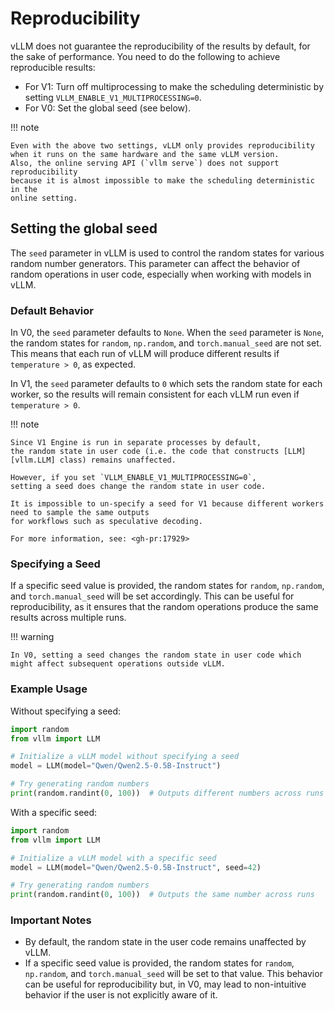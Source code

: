 # Reproducibility

vLLM does not guarantee the reproducibility of the results by default, for the sake of performance. You need to do the following to achieve
reproducible results:

- For V1: Turn off multiprocessing to make the scheduling deterministic by setting `VLLM_ENABLE_V1_MULTIPROCESSING=0`.
- For V0: Set the global seed (see below).

!!! note

    Even with the above two settings, vLLM only provides reproducibility
    when it runs on the same hardware and the same vLLM version.
    Also, the online serving API (`vllm serve`) does not support reproducibility
    because it is almost impossible to make the scheduling deterministic in the
    online setting.

## Setting the global seed

The `seed` parameter in vLLM is used to control the random states for various random number generators. This parameter can affect the behavior of random operations in user code, especially when working with models in vLLM.

### Default Behavior

In V0, the `seed` parameter defaults to `None`. When the `seed` parameter is `None`, the random states for `random`, `np.random`, and `torch.manual_seed` are not set. This means that each run of vLLM will produce different results if `temperature > 0`, as expected.

In V1, the `seed` parameter defaults to `0` which sets the random state for each worker, so the results will remain consistent for each vLLM run even if `temperature > 0`.

!!! note

    Since V1 Engine is run in separate processes by default,
    the random state in user code (i.e. the code that constructs [LLM][vllm.LLM] class) remains unaffected.

    However, if you set `VLLM_ENABLE_V1_MULTIPROCESSING=0`,
    setting a seed does change the random state in user code.

    It is impossible to un-specify a seed for V1 because different workers need to sample the same outputs
    for workflows such as speculative decoding.
    
    For more information, see: <gh-pr:17929>

### Specifying a Seed

If a specific seed value is provided, the random states for `random`, `np.random`, and `torch.manual_seed` will be set accordingly. This can be useful for reproducibility, as it ensures that the random operations produce the same results across multiple runs.

!!! warning

    In V0, setting a seed changes the random state in user code which
    might affect subsequent operations outside vLLM.

### Example Usage

Without specifying a seed:

```python
import random
from vllm import LLM

# Initialize a vLLM model without specifying a seed
model = LLM(model="Qwen/Qwen2.5-0.5B-Instruct")

# Try generating random numbers
print(random.randint(0, 100))  # Outputs different numbers across runs
```

With a specific seed:

```python
import random
from vllm import LLM

# Initialize a vLLM model with a specific seed
model = LLM(model="Qwen/Qwen2.5-0.5B-Instruct", seed=42)

# Try generating random numbers
print(random.randint(0, 100))  # Outputs the same number across runs
```

### Important Notes

- By default, the random state in the user code remains unaffected by vLLM.
- If a specific seed value is provided, the random states for `random`, `np.random`, and `torch.manual_seed` will be set to that value. This behavior can be useful for reproducibility but, in V0, may lead to non-intuitive behavior if the user is not explicitly aware of it.
